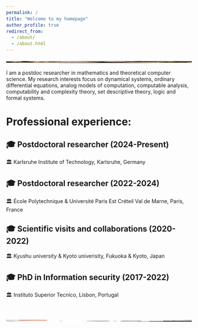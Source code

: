 ```yaml
---
permalink: /
title: "Welcome to my homepage"
author_profile: true
redirect_from: 
  - /about/
  - /about.html
---
```

<img align="center"
     src="images/zen.jpeg" 
     width="1200" 
     height="5" 
     alt="garden"/>

I am a postdoc researcher in mathematics and theoretical computer science. My research interests focus on dynamical systems, ordinary differential equations, analog models of computation, computable analysis, computability and complexity theory, set descriptive theory, logic and formal systems. 

<!-- Specifically, I investigate the relations between different classes of continuous-time dynamical systems and models of computation, including discrete models such as Turing machines and analog models such as the GPAC. This analysis has produced dynamical characterizations of models on a computability level (Turing machines and computable analysis), on a complexity level (EXPTIME and PSPACE), and on a definability level (ordinal computing and hyperarithmetical hierarchy).  -->



# Professional experience:

## 🎓 Postdoctoral researcher (2024-Present)
🏛️ Karlsruhe Institute of Technology, 
Karlsruhe, Germany

## 🎓 Postdoctoral researcher (2022-2024)
🏛️ École Polytechnique & Université Paris Est Créteil Val de Marne, Paris, France

## 🎓 Scientific visits and collaborations (2020-2022)
🏛️ Kyushu university & Kyoto univerisity, Fukuoka & Kyoto, Japan

## 🎓 PhD in Information security (2017-2022)
🏛️ Instituto Superior Tecnico, Lisbon, Portugal

<br>


<img align="center"
     src="images/zen.png" 
     width="1200" 
     height="5" 
     alt="stones"/>